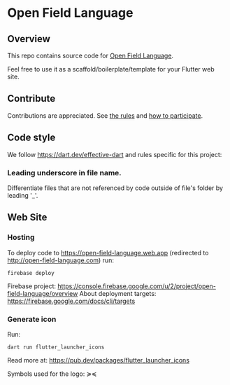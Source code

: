# Open Field Language

## Overview

This repo contains source code for [Open Field Language](http://open-field-language.com).

Feel free to use it as a scaffold/boilerplate/template for
your Flutter web site.

## Contribute

Contributions are appreciated.
See [the rules](https://open-field-language.com/#/rules)
and [how to participate](https://open-field-language.com/#/participate).

## Code style

We follow https://dart.dev/effective-dart and rules specific for this project:

### Leading underscore in file name.

Differentiate files that are not referenced by code outside of file's folder
by leading '_'.

## Web Site

### Hosting

To deploy code to https://open-field-language.web.app
(redirected to http://open-field-language.com) run:

```
firebase deploy
```

Firebase project: https://console.firebase.google.com/u/2/project/open-field-language/overview
About deployment targets: https://firebase.google.com/docs/cli/targets

### Generate icon

Run:

```
dart run flutter_launcher_icons
```

Read more at: https://pub.dev/packages/flutter_launcher_icons

Symbols used for the logo: ≽≼
